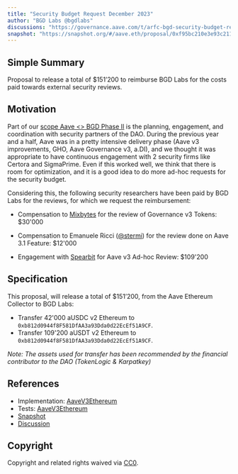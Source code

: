 ```yaml
---
title: "Security Budget Request December 2023"
author: "BGD Labs @bgdlabs"
discussions: "https://governance.aave.com/t/arfc-bgd-security-budget-request-december-2023/15783"
snapshot: "https://snapshot.org/#/aave.eth/proposal/0xf95bc210e3e93c2112c694cb158db22c93504155b48c03d9358e4c41c33ee782"
---
```


## Simple Summary

Proposal to release a total of $151’200 to reimburse BGD Labs for the costs paid towards external security reviews.

## Motivation

Part of our [scope Aave <> BGD Phase II](https://governance.aave.com/t/aave-bored-ghosts-developing-phase-2/14484#scope-6) is the planning, engagement, and coordination with security partners of the DAO.
During the previous year and a half, Aave was in a pretty intensive delivery phase (Aave v3 improvements, GHO, Aave Governance v3, a.DI), and we thought it was appropriate to have continuous engagement with 2 security firms like Certora and SigmaPrime.
Even if this worked well, we think that there is room for optimization, and it is a good idea to do more ad-hoc requests for the security budget.

Considering this, the following security researchers have been paid by BGD Labs for the reviews, for which we request the reimbursement:

- Compensation to [Mixbytes](https://mixbytes.io/) for the review of Governance v3 Tokens: $30'000

- Compensation to Emanuele Ricci ([@stermi](https://twitter.com/StErMi)) for the review done on Aave 3.1 Feature: $12'000

- Engagement with [Spearbit](https://spearbit.com/) for Aave v3 Ad-hoc Review: $109'200

## Specification

This proposal, will release a total of $151’200, from the Aave Ethereum Collector to BGD Labs:

- Transfer 42'000 aUSDC v2 Ethereum to `0xb812d0944f8F581DfAA3a93Dda0d22EcEf51A9CF`.
- Transfer 109'200 aUSDT v2 Ethereum to `0xb812d0944f8F581DfAA3a93Dda0d22EcEf51A9CF`.

_Note: The assets used for transfer has been recommended by the financial contributor to the DAO (TokenLogic & Karpatkey)_

## References

- Implementation: [AaveV3Ethereum](https://github.com/bgd-labs/aave-proposals-v3/blob/1998db6d1a8e3953a605cd277749b2138fddc8d9/src/20240206_AaveV3Ethereum_SecurityBudgetRequestDecember2023/AaveV3Ethereum_SecurityBudgetRequestDecember2023_20240206.sol)
- Tests: [AaveV3Ethereum](https://github.com/bgd-labs/aave-proposals-v3/blob/1998db6d1a8e3953a605cd277749b2138fddc8d9/src/20240206_AaveV3Ethereum_SecurityBudgetRequestDecember2023/AaveV3Ethereum_SecurityBudgetRequestDecember2023_20240206.t.sol)
- [Snapshot](https://snapshot.org/#/aave.eth/proposal/0xf95bc210e3e93c2112c694cb158db22c93504155b48c03d9358e4c41c33ee782)
- [Discussion](https://governance.aave.com/t/arfc-bgd-security-budget-request-december-2023/15783)

## Copyright

Copyright and related rights waived via [CC0](https://creativecommons.org/publicdomain/zero/1.0/).
